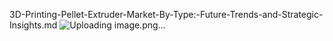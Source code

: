 3D-Printing-Pellet-Extruder-Market-By-Type:-Future-Trends-and-Strategic-Insights.md
![Uploading image.png…]()
